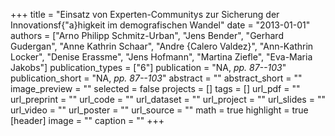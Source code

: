 +++
title = "Einsatz von Experten-Communitys zur Sicherung der Innovationsf{\"a}higkeit im demografischen Wandel"
date = "2013-01-01"
authors = ["Arno Philipp Schmitz-Urban", "Jens Bender", "Gerhard Gudergan", "Anne Kathrin Schaar", "Andre {Calero Valdez}", "Ann-Kathrin Locker", "Denise Erassme", "Jens Hofmann", "Martina Ziefle", "Eva-Maria Jakobs"]
publication_types = ["6"]
publication = "NA, _pp. 87--103_"
publication_short = "NA, _pp. 87--103_"
abstract = ""
abstract_short = ""
image_preview = ""
selected = false
projects = []
tags = []
url_pdf = ""
url_preprint = ""
url_code = ""
url_dataset = ""
url_project = ""
url_slides = ""
url_video = ""
url_poster = ""
url_source = ""
math = true
highlight = true
[header]
image = ""
caption = ""
+++
